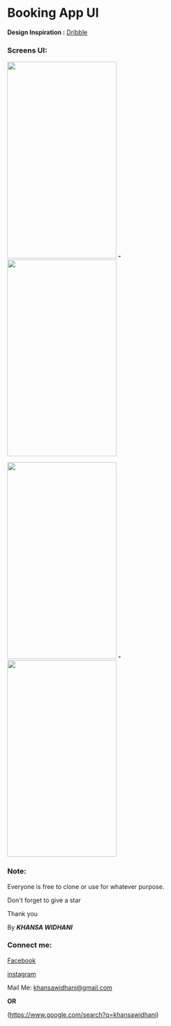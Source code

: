 # Booking App UI

**Design Inspiration :** [Dribble](https://dribbble.com/)

### Screens UI: 

<img src="https://user-images.githubusercontent.com/57295367/141747684-3367024f-2cf4-48a7-a3f3-3670839c4b09.png" width= 250 height= 450 /> **-** <img src="https://user-images.githubusercontent.com/57295367/141748505-88ba2bf7-0cb8-44fc-803d-7b2b41db51f0.png" width= 250 height= 450 />

<img src="https://user-images.githubusercontent.com/57295367/141748139-8328a4a1-1768-49c6-9f3c-a82e1d1aa604.png" width= 250 height= 450 />  **-** <img src="https://user-images.githubusercontent.com/57295367/141748499-437eeeba-6dac-49ce-bdc7-65470e59136c.png" width= 250 height= 450 />


### Note:

Everyone is free to clone or use for whatever purpose.

Don't forget to give a star

Thank you

By ***KHANSA WIDHANI***

### Connect me:

[Facebook](https://www.facebook.com/khansawidhani/)

[instagram](https://www.instagram.com/khansawidhani/)

Mail Me: khansawidhani@gmail.com

**OR**

(https://www.google.com/search?q=khansawidhani)


